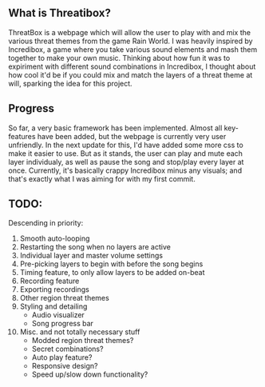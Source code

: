 ## What is Threatibox?

ThreatBox is a webpage which will allow the user to play with and mix the various threat themes from the game Rain World. I was heavily inspired by Incredibox, a game where you take various sound elements and mash them together to make your own music. Thinking about how fun it was to expiriment with different sound combinations in Incredibox, I thought about how cool it'd be if you could mix and match the layers of a threat theme at will, sparking the idea for this project.

## Progress

So far, a very basic framework has been implemented. Almost all key-features have been added, but the webpage is currently very user unfriendly. In the next update for this, I'd have added some more css to make it easier to use. But as it stands, the user can play and mute each layer individualy, as well as pause the song and stop/play every layer at once. Currently, it's basically crappy Incredibox minus any visuals; and that's exactly what I was aiming for with my first commit. 

## TODO:

Descending in priority:

1. Smooth auto-looping
2. Restarting the song when no layers are active
3. Individual layer and master volume settings
4. Pre-picking layers to begin with before the song begins
5. Timing feature, to only allow layers to be added on-beat
6. Recording feature
7. Exporting recordings
8. Other region threat themes
9. Styling and detailing
    - Audio visualizer
    - Song progress bar
10. Misc. and not totally necessary stuff
    - Modded region threat themes?
    - Secret combinations?
    - Auto play feature?
    - Responsive design?
    - Speed up/slow down functionality?
